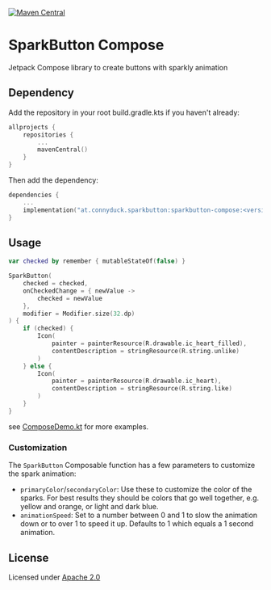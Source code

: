 [![Maven Central](https://maven-badges.herokuapp.com/maven-central/at.connyduck.sparkbutton/sparkbutton-compose/badge.svg)](https://maven-badges.herokuapp.com/maven-central/at.connyduck.sparkbutton/sparkbutton-compose)

# SparkButton Compose

Jetpack Compose library to create buttons with sparkly animation

## Dependency
Add the repository in your root build.gradle.kts if you haven't already:

```kotlin
allprojects {
    repositories {
        ...
        mavenCentral()
    }
}
```
Then add the dependency:

```kotlin
dependencies {
    ...
    implementation("at.connyduck.sparkbutton:sparkbutton-compose:<version>")
}
```

## Usage
```kotlin
var checked by remember { mutableStateOf(false) }

SparkButton(
    checked = checked,
    onCheckedChange = { newValue ->
        checked = newValue
    },
    modifier = Modifier.size(32.dp)
) {
    if (checked) {
        Icon(
            painter = painterResource(R.drawable.ic_heart_filled),
            contentDescription = stringResource(R.string.unlike)
        )
    } else {
        Icon(
            painter = painterResource(R.drawable.ic_heart),
            contentDescription = stringResource(R.string.like)
        )
    }
}
```

see [ComposeDemo.kt](../app/src/main/java/at/connyduck/sparkbutton/sample/ComposeDemo.kt) for more examples.

### Customization

The `SparkButton` Composable function has a few parameters to customize the spark animation:

- `primaryColor`/`secondaryColor`: Use these to customize the color of the sparks. For best results they should be colors that go well together, e.g. yellow and orange, or light and dark blue.
- `animationSpeed`: Set to a number between 0 and 1 to slow the animation down or to over 1 to speed it up. Defaults to 1 which equals a 1 second animation.

## License
Licensed under [Apache 2.0](../LICENSE.md)


